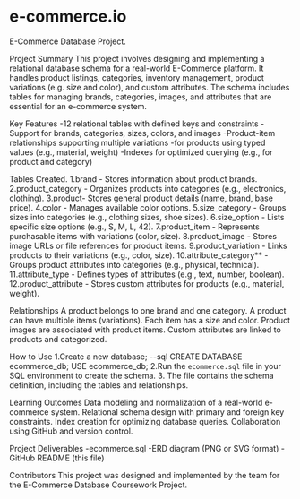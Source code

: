 # e-commerce.io

E-Commerce Database Project.

Project Summary
This project involves designing and implementing a relational database schema for a real-world E-Commerce platform. It handles product listings, categories, inventory management, product variations (e.g. size and color), and custom attributes. The schema includes tables for managing brands, categories, images, and attributes that are essential for an e-commerce system.

Key Features
-12 relational tables with defined keys and constraints
-Support for brands, categories, sizes, colors, and images
-Product-item relationships supporting multiple variations
-for products using typed values (e.g., material, weight)
-Indexes for optimized querying (e.g., for product and category)

Tables Created.
1.brand - Stores information about product brands.
2.product_category - Organizes products into categories (e.g., electronics, clothing).
3.product- Stores general product details (name, brand, base price).
4.color - Manages available color options.
5.size_category - Groups sizes into categories (e.g., clothing sizes, shoe sizes).
6.size_option - Lists specific size options (e.g., S, M, L, 42).
7.product_item - Represents purchasable items with variations (color, size).
8.product_image - Stores image URLs or file references for product items.
9.product_variation - Links products to their variations (e.g., color, size).
10.attribute_category** - Groups product attributes into categories (e.g., physical, technical).
11.attribute_type - Defines types of attributes (e.g., text, number, boolean).
12.product_attribute - Stores custom attributes for products (e.g., material, weight).

Relationships
A product belongs to one brand and one category.
A product can have multiple items (variations).
Each item has a size and color.
Product images are associated with product items.
Custom attributes are linked to products and categorized.

How to Use
1.Create a new database;
--sql
   CREATE DATABASE ecommerce_db;
   USE ecommerce_db;
2.Run the `ecommerce.sql` file in your SQL environment to create the schema.
3. The file contains the schema definition, including the tables and relationships.

Learning Outcomes
Data modeling and normalization of a real-world e-commerce system.
Relational schema design with primary and foreign key constraints.
Index creation for optimizing database queries.
Collaboration using GitHub and version control.

Project Deliverables
-ecommerce.sql
-ERD diagram (PNG or SVG format)
-GitHub README (this file)

Contributors
This project was designed and implemented by the team for the E-Commerce Database Coursework Project.
